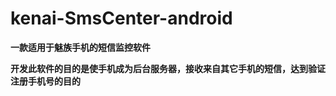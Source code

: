 kenai-SmsCenter-android
=======================
**一款适用于魅族手机的短信监控软件**

**开发此软件的目的是使手机成为后台服务器，接收来自其它手机的短信，达到验证注册手机号的目的**
